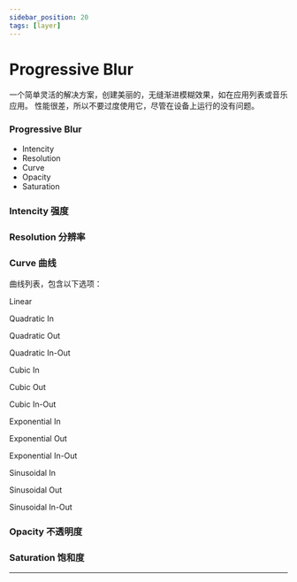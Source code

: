 ```yaml
---
sidebar_position: 20
tags: [layer]
---
```


# Progressive Blur

一个简单灵活的解决方案，创建美丽的，无缝渐进模糊效果，如在应用列表或音乐应用。
性能很差，所以不要过度使用它，尽管在设备上运行的没有问题。

<div class="patch-container">
 <div class="patch layer">
  <h3>Progressive Blur</h3>
   <ul class="inputs"> 
        <li>Intencity</li>  
        <li>Resolution</li>
        <li>Curve</li>
        <li>Opacity</li>
        <li>Saturation</li>
   </ul>
 </div>
</div>

### Intencity 强度

### Resolution 分辨率

### Curve 曲线

曲线列表，包含以下选项：

Linear

Quadratic In

Quadratic Out

Quadratic In-Out

Cubic In

Cubic Out

Cubic In-Out

Exponential In

Exponential Out

Exponential In-Out

Sinusoidal In

Sinusoidal Out

Sinusoidal In-Out

### Opacity 不透明度

### Saturation 饱和度


------
